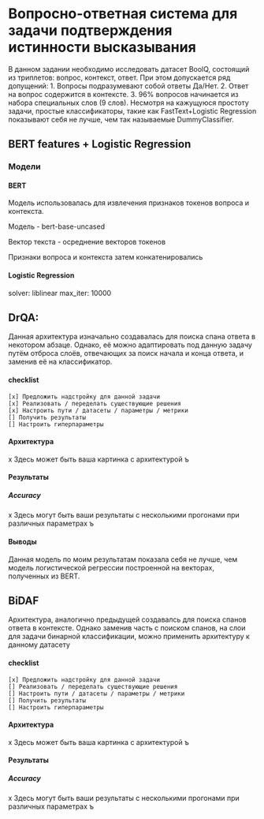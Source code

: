 # Вопросно-ответная система для задачи подтверждения истинности высказывания

В данном задании необходимо исследовать датасет BoolQ, состоящий из триплетов: вопрос, контекст, ответ. При этом допускается ряд допущений:
	1. Вопросы подразумевают собой ответы Да/Нет.
	2. Ответ на вопрос содержится в контексте.
	3. 96% вопросов начинается из набора специальных слов (9 слов).
Несмотря на кажущуюся простоту задачи, простые классификаторы, такие как FastText+Logistic Regression показывают себя не лучше, чем так называемые DummyClassifier.

## BERT features + Logistic Regression
### Модели
#### BERT
Модель использовалась для извлечения признаков токенов вопроса и контекста.

Модель - bert-base-uncased

Вектор текста - осреднение векторов токенов

Признаки вопроса и контекста затем конкатенировались
#### Logistic Regression
solver: liblinear
max_iter: 10000

## DrQA:
Данная архитектура изначально создавалась для поиска спана ответа в некотором абзаце. Однако, её можно адаптировать под данную задачу путём отброса слоёв, отвечающих за поиск начала и конца ответа, и заменив её на классификатор.

#### checklist
	[x] Предложить надстройку для данной задачи
	[x] Реализовать / переделать существующие решения
	[x] Настроить пути / датасеты / параметры / метрики
	[] Получить результаты
	[] Настроить гиперпараметры

#### Архитектура
х Здесь может быть ваша картинка с архитектурой ъ

#### Результаты
##### Accuracy
х Здесь могут быть ваши результаты с несколькими прогонами при различных параметрах ъ

#### Выводы
Данная модель по моим результатам показала себя не лучше, чем модель логистической регрессии построенной на векторах, полученных из BERT.

## BiDAF

Архитектура, аналогично предыдущей создавалсь для поиска спанов ответа в контексте. Однако заменив часть с поиском спанов, на слои для задачи бинарной классификации, можно применить архитектуру к данному датасету

#### checklist
	[x] Предложить надстройку для данной задачи
	[] Реализовать / переделать существующие решения
	[] Настроить пути / датасеты / параметры / метрики
	[] Получить результаты
	[] Настроить гиперпараметры

#### Архитектура
х Здесь может быть ваша картинка с архитектурой ъ

#### Результаты
##### Accuracy
х Здесь могут быть ваши результаты с несколькими прогонами при различных параметрах ъ
